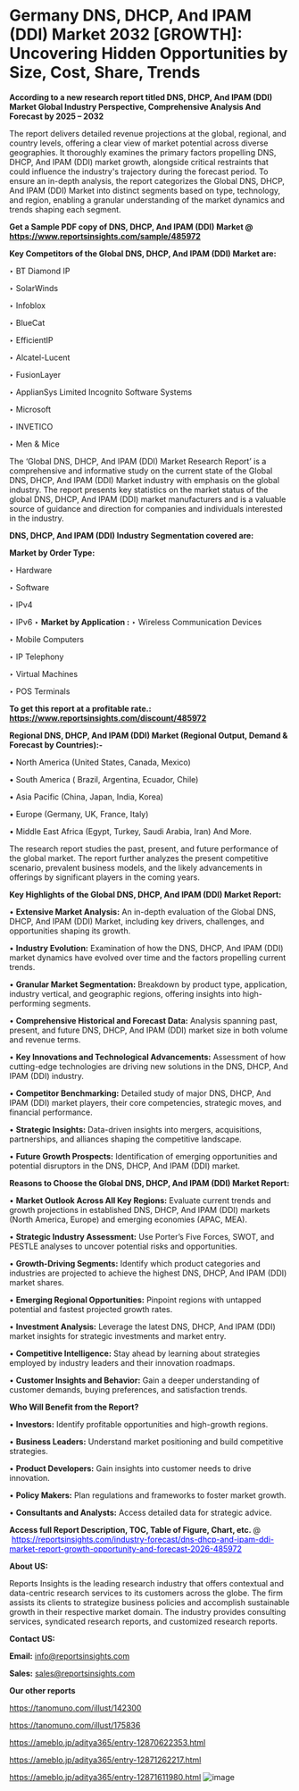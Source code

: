 # Germany DNS, DHCP, And IPAM (DDI) Market 2032 [GROWTH]: Uncovering Hidden Opportunities by Size, Cost, Share, Trends

<strong>According to a new research report titled DNS, DHCP, And IPAM (DDI) Market Global Industry Perspective, Comprehensive Analysis And Forecast by 2025 – 2032</strong>

The report delivers detailed revenue projections at the global, regional, and country levels, offering a clear view of market potential across diverse geographies. It thoroughly examines the primary factors propelling DNS, DHCP, And IPAM (DDI) market growth, alongside critical restraints that could influence the industry's trajectory during the forecast period. To ensure an in-depth analysis, the report categorizes the Global DNS, DHCP, And IPAM (DDI) Market into distinct segments based on type, technology, and region, enabling a granular understanding of the market dynamics and trends shaping each segment.

<strong>Get a Sample PDF copy of DNS, DHCP, And IPAM (DDI) Market </strong><strong>@<a href=https://www.reportsinsights.com/sample/485972 style=color:#0000ff;> https://www.reportsinsights.com/sample/485972</a></strong></font>

<strong>Key Competitors of the Global DNS, DHCP, And IPAM (DDI) Market are:</strong>

‣ BT Diamond IP

‣ SolarWinds

‣ Infoblox

‣ BlueCat

‣ EfficientIP

‣ Alcatel-Lucent

‣ FusionLayer

‣ ApplianSys Limited
 Incognito Software Systems

‣ Microsoft

‣ INVETICO

‣ Men & Mice

The ‘Global DNS, DHCP, And IPAM (DDI) Market Research Report’ is a comprehensive and informative study on the current state of the Global DNS, DHCP, And IPAM (DDI) Market industry with emphasis on the global industry. The report presents key statistics on the market status of the global DNS, DHCP, And IPAM (DDI) market manufacturers and is a valuable source of guidance and direction for companies and individuals interested in the industry.

<strong>DNS, DHCP, And IPAM (DDI) Industry Segmentation covered are:</strong>

<strong>Market by Order Type: </strong>

‣ Hardware

‣ Software

‣ IPv4

‣ IPv6
‣ 
<strong>Market by Application :</strong>
‣ Wireless Communication Devices

‣ Mobile Computers

‣ IP Telephony

‣ Virtual Machines

‣ POS Terminals

<strong>To get this report at a profitable rate.: <a href=https://www.reportsinsights.com/discount/485972 style=color:#0000ff;>https://www.reportsinsights.com/discount/485972</a></strong></font>

<strong>Regional DNS, DHCP, And IPAM (DDI) Market (Regional Output, Demand &amp; Forecast by Countries):-</strong>

• North America (United States, Canada, Mexico)

• South America ( Brazil, Argentina, Ecuador, Chile)

• Asia Pacific (China, Japan, India, Korea)

• Europe (Germany, UK, France, Italy)

• Middle East Africa (Egypt, Turkey, Saudi Arabia, Iran) And More.

The research report studies the past, present, and future performance of the global market. The report further analyzes the present competitive scenario, prevalent business models, and the likely advancements in offerings by significant players in the coming years.

<strong>Key Highlights of the Global DNS, DHCP, And IPAM (DDI) Market Report:</strong>

• <strong>Extensive Market Analysis:</strong> An in-depth evaluation of the Global DNS, DHCP, And IPAM (DDI) Market, including key drivers, challenges, and opportunities shaping its growth.

• <strong>Industry Evolution:</strong> Examination of how the DNS, DHCP, And IPAM (DDI) market dynamics have evolved over time and the factors propelling current trends.

• <strong>Granular Market Segmentation:</strong> Breakdown by product type, application, industry vertical, and geographic regions, offering insights into high-performing segments.

• <strong>Comprehensive Historical and Forecast Data:</strong> Analysis spanning past, present, and future DNS, DHCP, And IPAM (DDI) market size in both volume and revenue terms.

• <strong>Key Innovations and Technological Advancements:</strong> Assessment of how cutting-edge technologies are driving new solutions in the DNS, DHCP, And IPAM (DDI) industry.

• <strong>Competitor Benchmarking:</strong> Detailed study of major DNS, DHCP, And IPAM (DDI) market players, their core competencies, strategic moves, and financial performance.

• <strong>Strategic Insights:</strong> Data-driven insights into mergers, acquisitions, partnerships, and alliances shaping the competitive landscape.

• <strong>Future Growth Prospects:</strong> Identification of emerging opportunities and potential disruptors in the DNS, DHCP, And IPAM (DDI) market.

<strong>Reasons to Choose the Global DNS, DHCP, And IPAM (DDI) Market Report:</strong>

• <strong>Market Outlook Across All Key Regions:</strong> Evaluate current trends and growth projections in established DNS, DHCP, And IPAM (DDI) markets (North America, Europe) and emerging economies (APAC, MEA).

• <strong>Strategic Industry Assessment:</strong> Use Porter’s Five Forces, SWOT, and PESTLE analyses to uncover potential risks and opportunities.

• <strong>Growth-Driving Segments:</strong> Identify which product categories and industries are projected to achieve the highest DNS, DHCP, And IPAM (DDI) market shares.

• <strong>Emerging Regional Opportunities:</strong> Pinpoint regions with untapped potential and fastest projected growth rates.

• <strong>Investment Analysis:</strong> Leverage the latest DNS, DHCP, And IPAM (DDI) market insights for strategic investments and market entry.

• <strong>Competitive Intelligence:</strong> Stay ahead by learning about strategies employed by industry leaders and their innovation roadmaps.

• <strong>Customer Insights and Behavior:</strong> Gain a deeper understanding of customer demands, buying preferences, and satisfaction trends.

<strong>Who Will Benefit from the Report?</strong>

• <strong>Investors:</strong> Identify profitable opportunities and high-growth regions.

• <strong>Business Leaders:</strong> Understand market positioning and build competitive strategies.

• <strong>Product Developers:</strong> Gain insights into customer needs to drive innovation.

• <strong>Policy Makers:</strong> Plan regulations and frameworks to foster market growth.

• <strong>Consultants and Analysts:</strong> Access detailed data for strategic advice.
</ul>
<strong>Access full Report Description, TOC, Table of Figure, Chart, etc. </strong>@  <a href=https://reportsinsights.com/industry-forecast/dns-dhcp-and-ipam-ddi-market-report-growth-opportunity-and-forecast-2026-485972 style=color:#0000ff;>https://reportsinsights.com/industry-forecast/dns-dhcp-and-ipam-ddi-market-report-growth-opportunity-and-forecast-2026-485972</a></font>

<strong><strong>About US</strong>:</strong>

Reports Insights is the leading research industry that offers contextual and data-centric research services to its customers across the globe. The firm assists its clients to strategize business policies and accomplish sustainable growth in their respective market domain. The industry provides consulting services, syndicated research reports, and customized research reports.

<strong>Contact US:</strong>

<p class=""""><b>Email:</b> <a href=mailto:info@reportsinsights.com>info@reportsinsights.com</a></p>
<p class=""""><b>Sales:</b> <a href=mailto:sales@reportsinsights.com>sales@reportsinsights.com</a></p>

<strong>Our other reports</strong>

<a href=https://tanomuno.com/illust/142300>https://tanomuno.com/illust/142300</a>

<a href=https://tanomuno.com/illust/175836>https://tanomuno.com/illust/175836</a>

<a href=https://ameblo.jp/aditya365/entry-12870622353.html>https://ameblo.jp/aditya365/entry-12870622353.html</a>

<a href=https://ameblo.jp/aditya365/entry-12871262217.html>https://ameblo.jp/aditya365/entry-12871262217.html</a>

<a href=https://ameblo.jp/aditya365/entry-12871611980.html>https://ameblo.jp/aditya365/entry-12871611980.html</a>
![image](https://github.com/user-attachments/assets/6bcff548-5a93-47c9-95a2-8c4e58071801)
